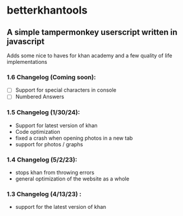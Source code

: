 # betterkhantools
## A simple tampermonkey userscript written in javascript
Adds some nice to haves for khan academy and a few quality of life implementations

### 1.6 Changelog (Coming soon):
- [ ] Support for special characters in console
- [ ] Numbered Answers

### 1.5 Changelog (1/30/24):
- Support for latest version of khan
- Code optimization
- fixed a crash when opening photos in a new tab
- support for photos / graphs

### 1.4 Changelog (5/2/23):
- stops khan from throwing errors
- general optimization of the website as a whole

### 1.3 Changelog (4/13/23) :
- support for the latest version of khan 
